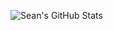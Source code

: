 ![Sean's GitHub Stats](https://github-readme-stats.vercel.app/api?username=klein2ms&show_icons=true&theme=chartreuse-dark)
